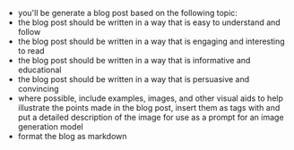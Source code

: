 - you'll be generate a blog post based on the following topic:
- the blog post should be written in a way that is easy to understand and follow
- the blog post should be written in a way that is engaging and interesting to read
- the blog post should be written in a way that is informative and educational
- the blog post should be written in a way that is persuasive and convincing
- where possible, include examples, images, and other visual aids to help illustrate the points made in the blog post, insert them as tags with <insert> and put a detailed description of the image for use as a prompt for an image generation model
- format the blog as markdown
